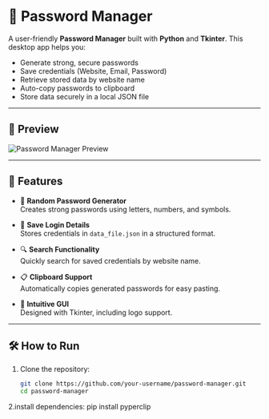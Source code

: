 # 🔐 Password Manager

A user-friendly **Password Manager** built with **Python** and **Tkinter**. This desktop app helps you:

- Generate strong, secure passwords
- Save credentials (Website, Email, Password)
- Retrieve stored data by website name
- Auto-copy passwords to clipboard
- Store data securely in a local JSON file

---

## 📸 Preview

![Password Manager Preview](assets/screenshot.png) <!-- Replace with actual path to your screenshot -->

---

## 🧩 Features

- 🎲 **Random Password Generator**  
  Creates strong passwords using letters, numbers, and symbols.

- 💾 **Save Login Details**  
  Stores credentials in `data_file.json` in a structured format.

- 🔍 **Search Functionality**  
  Quickly search for saved credentials by website name.

- 📋 **Clipboard Support**  
  Automatically copies generated passwords for easy pasting.

- 🎨 **Intuitive GUI**  
  Designed with Tkinter, including logo support.

---

## 🛠️ How to Run

1. Clone the repository:
   ```bash
   git clone https://github.com/your-username/password-manager.git
   cd password-manager

2.install dependencies:
pip install pyperclip
